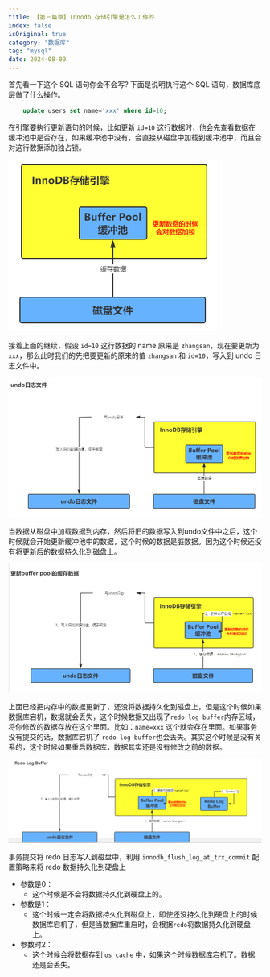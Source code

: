 ```yaml
---
title: 【第三篇章】Innodb 存储引擎是怎么工作的
index: false
isOriginal: true
category: "数据库"
tag: "mysql"
date: 2024-08-09
---
```


首先看一下这个 SQL 语句你会不会写? 下面是说明执行这个 SQL 语句，数据库底层做了什么操作。

```sql
    update users set name='xxx' where id=10;
```
在引擎要执行更新语句的时候，比如更新 `id=10` 这行数据时，他会先查看数据在缓冲池中是否存在，如果缓冲池中没有，会直接从磁盘中加载到缓冲池中，而且会对这行数据添加独占锁。

![innodb存储引擎](./20201211162219.png)

接着上面的继续，假设 `id=10` 这行数据的 name 原来是 `zhangsan`，现在要更新为 `xxx`，那么此时我们的先把要更新的原来的值 `zhangsan` 和 `id=10`，写入到 undo 日志文件中。

![undo日志文件](./20201211163453.png)

当数据从磁盘中加载数据到内存，然后将旧的数据写入到undo文件中之后，这个时候就会开始更新缓冲池中的数据，这个时候的数据是脏数据。因为这个时候还没有将更新后的数据持久化到磁盘上。

![更新缓冲池造成脏数据](./20201211164948.png)

上面已经把内存中的数据更新了，还没将数据持久化到磁盘上，但是这个时候如果数据库宕机，数据就会丢失，这个时候数据又出现了`redo log buffer`内存区域，将你修改的数据存放在这个里面。比如：`name=xxx` 这个就会存在里面。如果事务没有提交的话，数据库宕机了 `redo log buffer`也会丢失。其实这个时候是没有关系的，这个时候如果重启数据库，数据其实还是没有修改之前的数据。

![redolog](./20201211171000.png)

事务提交将 redo 日志写入到磁盘中，利用 `innodb_flush_log_at_trx_commit` 配置策略来将 redo 数据持久化到硬盘上
- 参数是0：
    - 这个时候是不会将数据持久化到硬盘上的。
- 参数是1：
    - 这个时候一定会将数据持久化到磁盘上，即使还没持久化到硬盘上的时候数据库宕机了，但是当数据库重启时，会根据`redo`将数据持久化到硬盘上。
- 参数时2：
    - 这个时候会将数据存到 `os cache` 中，如果这个时候数据库宕机了。数据还是会丢失。
